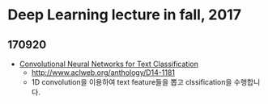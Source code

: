 # Deep Learning lecture in fall, 2017

## 170920
* [Convolutional Neural Networks for Text Classification](https://www.youtube.com/watch?v=bnmAsFBl4E4&feature=youtu.be#t=1h08m08s)
    - http://www.aclweb.org/anthology/D14-1181
    - 1D convolution을 이용하여 text feature들을 뽑고 clssification을 수행합니다.